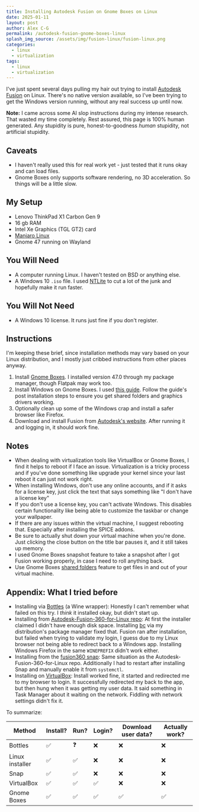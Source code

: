 ```yaml
---
title: Installing Autodesk Fusion on Gnome Boxes on Linux
date: 2025-01-11
layout: post
author: Alex C-G
permalink: /autodesk-fusion-gnome-boxes-linux
splash_img_source: /assets/img/fusion-linux/fusion-linux.png
categories:
  - linux
  - virtualization
tags:
  - linux
  - virtualization
---
```


I've just spent several days pulling my hair out trying to install [Autodesk Fusion](https://www.autodesk.com/products/fusion-360/overview?term=1-YEAR&tab=subscription) on Linux. There's no native version available, so I've been trying to get the Windows version running, without any real success up until now.

**Note:** I came across some AI slop instructions during my intense research. That wasted my time completely. Rest assured, this page is 100% human generated. Any stupidity is pure, honest-to-goodness _human_ stupidity, not artificial stupidity.

## Caveats

- I haven't really used this for real work yet - just tested that it runs okay and can load files.
- Gnome Boxes only supports software rendering, no 3D acceleration. So things will be a little slow.

## My Setup

- Lenovo ThinkPad X1 Carbon Gen 9
- 16 gb RAM
- Intel Xe Graphics (TGL GT2) card
- [Manjaro Linux](https://manjaro.org/)
- Gnome 47 running on Wayland

## You Will Need

- A computer running Linux. I haven't tested on BSD or anything else.
- A Windows 10 `.iso` file. I used [NTLite](https://www.ntlite.com/) to cut a lot of the junk and hopefully make it run faster.

## You Will Not Need

- A Windows 10 license. It runs just fine if you don't register.

## Instructions

I'm keeping these brief, since installation methods may vary based on your Linux distribution, and I mostly just cribbed instructions from other places anyway.

1. Install [Gnome Boxes](https://apps.gnome.org/Boxes/). I installed version 47.0 through my package manager, though Flatpak may work too.
2. Install Windows on Gnome Boxes. I used [this guide](https://www.ctrl.blog/entry/how-to-win10-in-gnome-boxes.html). Follow the guide's post installation steps to ensure you get shared folders and graphics drivers working.
3. Optionally clean up some of the Windows crap and install a safer browser like Firefox.
4. Download and install Fusion from [Autodesk's website](https://www.autodesk.com/products/fusion-360/personal-form). After running it and logging in, it should work fine.

## Notes

- When dealing with virtualization tools like VirtualBox or Gnome Boxes, I find it helps to reboot if I face an issue. Virtualization is a tricky process and if you've done something like upgrade your kernel since your last reboot it can just not work right.
- When installing Windows, don't use any online accounts, and if it asks for a license key, just click the text that says something like "I don't have a license key"
- If you don't use a license key, you can't activate Windows. This disables certain functionality like being able to customize the taskbar or change your wallpaper.
- If there are any issues within the virtual machine, I suggest rebooting that. Especially after installing the SPICE addons.
- Be sure to actually shut down your virtual machine when you're done. Just clicking the close button on the title bar pauses it, and it still takes up memory.
- I used Gnome Boxes snapshot feature to take a snapshot after I got Fusion working properly, in case I need to roll anything back.
- Use Gnome Boxes [shared folders](https://alexandruvisarion.wordpress.com/2017/06/15/gnome-boxes-introducing-shared-folders/) feature to get files in and out of your virtual machine.

## Appendix: What I tried before

- Installing via [Bottles](https://usebottles.com/) (a Wine wrapper): Honestly I can't remember what failed on this try. I _think_ it installed okay, but didn't start up.
- Installing from [Autodesk-Fusion-360-for-Linux repo](https://github.com/cryinkfly/Autodesk-Fusion-360-for-Linux/): At first the installer claimed I didn't have enough disk space. Installing [bc](https://www.gnu.org/software/bc/) via my distribution's package manager fixed that. Fusion ran after installation, but failed when trying to validate my login, I guess due to my Linux browser not being able to redirect back to a Windows app. Installing Windows Firefox in the same `WINEPREFIX` didn't work either.
- Installing from the [fusion360 snap](https://github.com/Thermionix/fusion360): Same situation as the Autodesk-Fusion-360-for-Linux repo. Additionally I had to restart after installing Snap and manually enable it from `systemctl`.
- Installing on [VirtualBox](https://www.virtualbox.org/): Install worked fine, it started and redirected me to my browser to login. It successfully redirected my back to the app, but then hung when it was getting my user data. It said something in Task Manager about it waiting on the network. Fiddling with network settings didn't fix it.

To summarize:

| Method          | Install? | Run? | Login? | Download user data? | Actually work? |
| --------------- | -------- | ---- | ------ | ------------------- | -------------- |
| Bottles         | ✅       | ❓   | ❌     | ❌                  | ❌             |
| Linux installer | ✅       | ✅   | ❌     | ❌                  | ❌             |
| Snap            | ✅       | ✅   | ❌     | ❌                  | ❌             |
| VirtualBox      | ✅       | ✅   | ✅     | ❌                  | ❌             |
| Gnome Boxes     | ✅       | ✅   | ✅     | ✅                  | ✅             |
